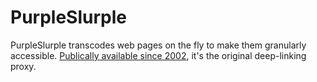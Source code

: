 # PurpleSlurple
PurpleSlurple transcodes web pages on the fly to make them granularly accessible. <a href="https://purpleslurple.com/quip.php?text=Granular%20Addressability%20in%20HTML%20Documents%20-%20ON%20THE%20FLY&url=https%3A%2F%2Fdougengelbart.org%2Fcolloquium%2Fforum%2Fba-unrev-talk%2F0209%2Fmsg00016.html">Publically available since 2002</a>, it's the original deep-linking proxy.
